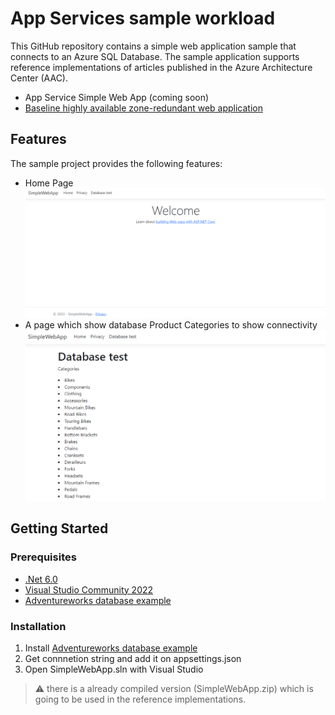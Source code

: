 # App Services sample workload

This GitHub repository contains a simple web application sample that connects to an Azure SQL Database. The sample application supports reference implementations of articles published in the Azure Architecture Center (AAC).

- App Service Simple Web App (coming soon)
- [Baseline highly available zone-redundant web application](https://github.com/Azure-Samples/app-service-baseline-implementation)

## Features

The sample project provides the following features:

- Home Page
  ![Home Page](homePage.png)
- A page which show database Product Categories to show connectivity
  ![Product Categories Pages](ProductCategoriesPages.png)

## Getting Started

### Prerequisites

- [.Net 6.0](https://dotnet.microsoft.com/download/dotnet/6.0)
- [Visual Studio Community 2022](https://visualstudio.microsoft.com/vs/community/)
- [Adventureworks database example](https://learn.microsoft.com/sql/samples/adventureworks-install-configure)

### Installation

1. Install [Adventureworks database example](https://learn.microsoft.com/sql/samples/adventureworks-install-configure)
1. Get connnetion string and add it on appsettings.json
1. Open SimpleWebApp.sln with Visual Studio

> :warning: there is a already compiled version (SimpleWebApp.zip) which is going to be used in the reference implementations.
